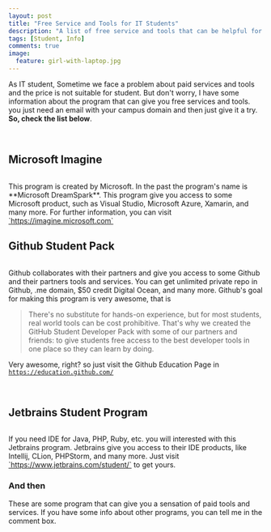 ```yaml
---
layout: post
title: "Free Service and Tools for IT Students"
description: "A list of free service and tools that can be helpful for IT Students"
tags: [Student, Info]
comments: true
image:
  feature: girl-with-laptop.jpg
---
```


As IT student, Sometime we face a problem about paid services and tools and the price is not suitable for student. But don't worry, I have some information about the program that can give you free services and tools. you just need an email with your campus domain <!-- more --> and then just give it a try.
**So, check the list below**.

<br/>

## Microsoft Imagine
<figure>
	<a href="http://firmannf.github.io/images/Imagine.png"><img src="http://firmannf.github.io/images/Imagine.png" alt=""></a>
</figure>
This program is created by Microsoft. In the past the program's name is **Microsoft DreamSpark**. This program give you access to some Microsoft product, such as Visual Studio, Microsoft Azure, Xamarin, and many more. For further information, you can visit <a href="https://imagine.microsoft.com" target="_blank">`https://imagine.microsoft.com`</a>

<br/>

## Github Student Pack
<figure>
	<a href="http://firmannf.github.io/images/Github.png"><img src="http://firmannf.github.io/images/Github.png" alt=""></a>
</figure>
Github collaborates with their partners and give you access to some Github and their partners tools and services. You can get unlimited private repo in Github, .me domain, $50 credit Digital Ocean, and many more. Github's goal for making this program is very awesome, that is

> There's no substitute for hands-on experience, but for most students, real world tools can be cost prohibitive. That's why we created the GitHub Student Developer Pack with some of our partners and friends: to give students free access to the best developer tools in one place so they can learn by doing.

Very awesome, right? so just visit the Github Education Page in <a href="https://education.github.com/" target="_blank">`https://education.github.com/`</a>

<br/>

## Jetbrains Student Program
<figure>
	<a href="http://firmannf.github.io/images/Jetbrains.png"><img src="http://firmannf.github.io/images/Jetbrains.png" alt=""></a>
</figure>
If you need IDE for Java, PHP, Ruby, etc. you will interested with this Jetbrains program. Jetbrains give you access to their IDE products, like Intellij, CLion, PHPStorm, and many more. Just visit <a href="https://www.jetbrains.com/student/" target="_blank">`https://www.jetbrains.com/student/`</a> to get yours.

### And then
These are some program that can give you a sensation of paid tools and services. If you have some info about other programs, you can tell me in the comment box.